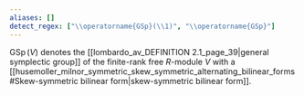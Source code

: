 ```yaml
---
aliases: []
detect_regex: ["\\operatorname{GSp}(\\1)", "\\operatorname{GSp}"]
---
```

$\operatorname{GSp}(V)$ denotes the [[lombardo_av_DEFINITION 2.1_page_39|general symplectic group]] of the finite-rank free $R$-module $V$ with a [[husemoller_milnor_symmetric_skew_symmetric_alternating_bilinear_forms#Skew-symmetric bilinear form|skew-symmetric bilinear form]].